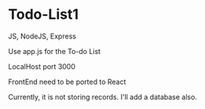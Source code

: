 # Todo-List1
JS, NodeJS, Express

Use app.js for the To-do List


LocalHost port 3000

FrontEnd need to be ported to React

Currently, it is not storing records. I'll add a database also.
